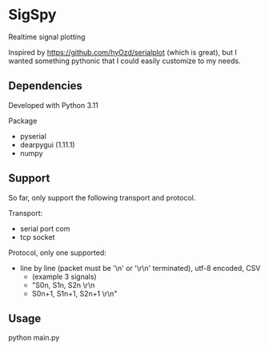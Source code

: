 # SigSpy
Realtime signal plotting

Inspired by https://github.com/hyOzd/serialplot (which is great), but I wanted something pythonic that I could easily customize to my needs.

## Dependencies
Developed with Python 3.11

Package
- pyserial
- dearpygui (1.11.1)
- numpy

## Support

So far, only support the following transport and protocol.

Transport:
- serial port com
- tcp socket

Protocol, only one supported:
- line by line (packet must be '\n' or '\r\n' terminated), utf-8 encoded, CSV
    - (example 3 signals) 
    - "S0n, S1n, S2n \r\n 
    - S0n+1, S1n+1, S2n+1 \r\n"

## Usage

python main.py

